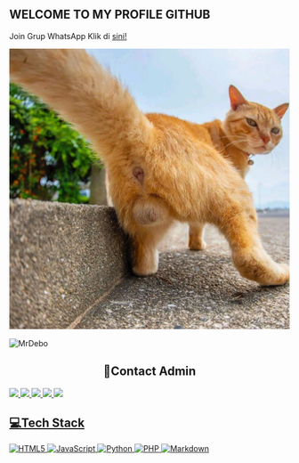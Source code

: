 ## WELCOME TO MY PROFILE GITHUB


Join Grup WhatsApp Klik di [sini!](https://chat.whatsapp.com/ErOkUoYbRhuLpjNQISTlU5)
</p>
<img src="https://github.com/MrDebo/Tools-Debo/blob/master/1657860562437.jpg" />
</p>

<a align="center"> <img src="https://komarev.com/ghpvc/?username=MrDebo&label=Profile%20views&color=blue&style=flat" alt="MrDebo"/></p>

## 📱Contact Admin

</p>
<a href="https://github.com/MrDebo"><img src="https://img.shields.io/badge/Github-black?logo=Github&logoColor=black&labelColor=white">
<a href="https://m.facebook.com/Mr.Debo.02"><img src="https://img.shields.io/badge/Telegram-blue?logo=Telegram&logoColor=White&labelColor=white">
<a href="https://www.facebook.com/Mr.Debo.02"><img src="https://img.shields.io/badge/Facebook-blue?logo=Facebook&logoColor=blue&labelColor=white">
<a href="https://instagram.com/andikarmdni69?igshid=YmMyMTA2M2Y="><img src="https://img.shields.io/badge/Instagram-red?logo=Instagram&logoColor=purple&labelColor=white">
<a href="https://wa.me/6285769544834?text=Asalamualaikum+Bang+Debo"><img src="https://img.shields.io/badge/Whatsapp-CHAT-green?logo=Whatsapp&logoColor=Brightgreen&labelColor=white">
</p>

## 💻Tech Stack

![HTML5](https://img.shields.io/badge/html5-%23E34F26.svg?style=flat&logo=html5&logoColor=white) ![JavaScript](https://img.shields.io/badge/javascript-%23323330.svg?style=flat&logo=javascript&logoColor=%23F7DF1E) ![Python](https://img.shields.io/badge/python-3670A0?style=flat&logo=python&logoColor=ffdd54) ![PHP](https://img.shields.io/badge/php-%23777BB4.svg?style=flat&logo=php&logoColor=white) ![Markdown](https://img.shields.io/badge/markdown-%23000000.svg?style=flat&logo=markdown&logoColor=white)

  

  
